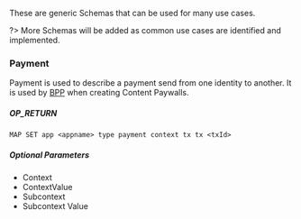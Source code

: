 These are generic Schemas that can be used for many use cases.

?> More Schemas will be added as common use cases are identified and implemented.

### Payment

Payment is used to describe a payment send from one identity to another. It is used by [BPP](https://github.com/icellan/bpp) when creating Content Paywalls.

##### OP_RETURN

```
MAP SET app <appname> type payment context tx tx <txId>
```

##### Optional Parameters

- Context
- ContextValue
- Subcontext
- Subcontext Value

<!--

### Image

(schema purpose, id, properties, model, version)

```json
{
  "image": {
    "property": "value"
  }
}
```

### Handle

(schema purpose, id, properties, model, version)

```json
{
  "handle": {
    "property": "value"
  }
}
```

### Profile

(schema purpose, id, properties, model, version)

````json
{
    "profile": {
     "property": "value"
    }
}
``` -->
